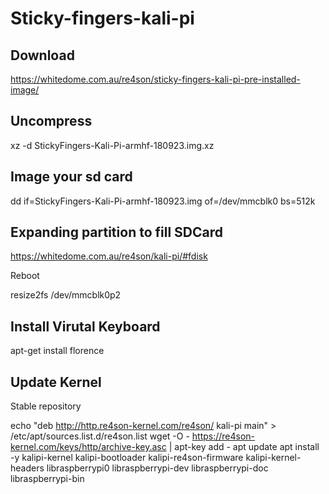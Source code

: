 # Sticky-fingers-kali-pi 



## Download 
https://whitedome.com.au/re4son/sticky-fingers-kali-pi-pre-installed-image/

## Uncompress

xz -d StickyFingers-Kali-Pi-armhf-180923.img.xz

## Image your sd card

dd if=StickyFingers-Kali-Pi-armhf-180923.img of=/dev/mmcblk0 bs=512k


## Expanding partition to fill SDCard

https://whitedome.com.au/re4son/kali-pi/#fdisk


Reboot

resize2fs /dev/mmcblk0p2

## Install Virutal Keyboard

apt-get install florence


## Update Kernel

Stable repository

echo "deb http://http.re4son-kernel.com/re4son/ kali-pi main" > /etc/apt/sources.list.d/re4son.list
wget -O - https://re4son-kernel.com/keys/http/archive-key.asc | apt-key add -
apt update
apt install -y kalipi-kernel kalipi-bootloader kalipi-re4son-firmware kalipi-kernel-headers libraspberrypi0 libraspberrypi-dev libraspberrypi-doc libraspberrypi-bin
 


